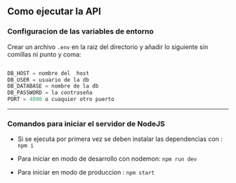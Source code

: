 ## Como ejecutar la API

### Configuracion de las variables de entorno

Crear un archivo `.env` en la raiz del directorio y añadir lo siguiente sin comillas ni punto y coma:

```javascript

DB_HOST = nombre del  host
DB_USER = usuario de la db
DB_DATABASE = nombre de la db
DB_PASSWORD = la contraseña
PORT = 4000 o cuaquier otro puerto

```

--------
### Comandos para iniciar el servidor de NodeJS

- Si se ejecuta por primera vez se deben instalar las dependencias con : 
`npm i`

- Para iniciar en modo de desarrollo con nodemon: 
`npm run dev`

- Para iniciar en modo de produccion : 
`npm start`


